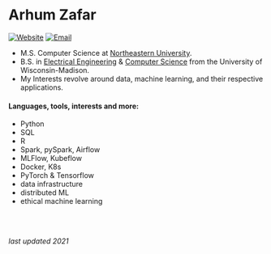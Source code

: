 # Arhum Zafar

[![Website](https://img.shields.io/badge/LinkedIn-%2B-blue)](https://www.linkedin.com/in/arhumz/)
[![Email](https://img.shields.io/badge/Contact-Email-green/)](mailto:work.arhum@gmail.com)



- M.S. Computer Science at [Northeastern University](https://www.khoury.northeastern.edu/).
- B.S. in [Electrical Engineering](https://www.engr.wisc.edu/department/electrical-computer-engineering/) & [Computer Science](https://www.cs.wisc.edu/) from the University of Wisconsin-Madison. 
- My Interests revolve around data, machine learning, and their respective applications.


#### Languages, tools, interests and more:

- Python
- SQL
- R
- Spark, pySpark, Airflow
- MLFlow, Kubeflow
- Docker, K8s
- PyTorch & Tensorflow
- data infrastructure
- distributed ML
- ethical machine learning

<br>
<br>


*last updated 2021*

